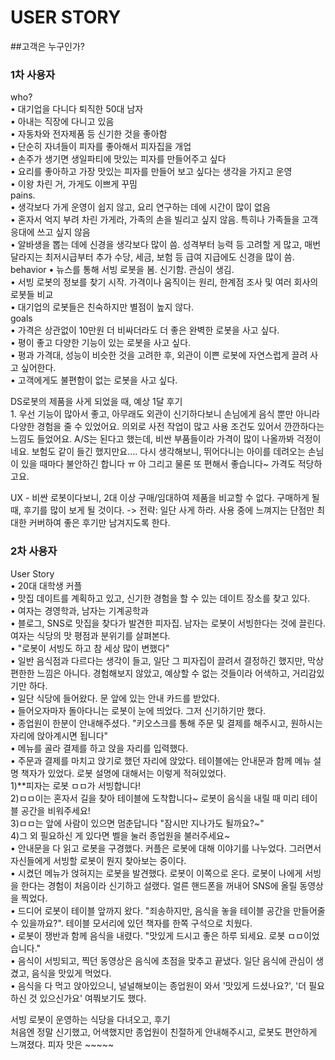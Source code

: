 # USER STORY
   
##고객은 누구인가?   
### 1차 사용자   
who?   
	• 대기업을 다니다 퇴직한 50대 남자   
	• 아내는 직장에 다니고 있음   
	• 자동차와 전자제품 등 신기한 것을 좋아함   
	• 단순히 자녀들이 피자를 좋아해서 피자집을 개업   
	• 손주가 생기면 생일파티에 맛있는 피자를 만들어주고 싶다   
	• 요리를 좋아하고 가장 맛있는 피자를 만들어 보고 싶다는 생각을 가지고 운영   
	• 이왕 차린 거, 가게도 이쁘게 꾸밈   
pains.   
	• 생각보다 가게 운영이 쉽지 않고, 요리 연구하는 데에 시간이 많이 없음   
	• 혼자서 억지 부려 차린 가게라, 가족의 손을 빌리고 싶지 않음. 특히나 가족들을 고객응대에 쓰고 싶지 않음   
	• 알바생을 뽑는 데에 신경을 생각보다 많이 씀. 성격부터 능력 등 고려할 게 많고, 매번 달라지는 최저시급부터 추가 수당, 세금, 보험 등 급여 지급에도 신경을 많이 씀.   
behavior
	• 뉴스를 통해 서빙 로봇을 봄. 신기함. 관심이 생김.   
	• 서빙 로봇의 정보를 찾기 시작. 가격이나 움직이는 원리, 한계점 조사 및 여러 회사의 로봇들 비교   
	• 대기업의 로봇들은 친숙하지만 별점이 높지 않다.   
goals   
	• 가격은 상관없이 10만원 더 비싸더라도 더 좋은 완벽한 로봇을 사고 싶다.   
	• 평이 좋고 다양한 기능이 있는 로봇을 사고 싶다.   
	• 평과 가격대, 성능이 비슷한 것을 고려한 후, 외관이 이쁜 로봇에 자연스럽게 끌려 사고 싶어한다.   
	• 고객에게도 불편함이 없는 로봇을 사고 싶다.   
   
   
DS로봇의 제품을 사게 되었을 때, 예상 1달 후기   
	1. 우선 기능이 많아서 좋고, 아무래도 외관이 신기하다보니 손님에게 음식 뿐만 아니라 다양한 경험을 줄 수 있었어요. 의외로 사전 작업이 많고 사용 조건도 있어서 깐깐하다는 느낌도 들었어요. A/S는 된다고 했는데, 비싼 부품들이라 가격이 많이 나올까봐 걱정이네요. 보험도 같이 들긴 했지만요…. 다시 생각해보니, 뛰어다니는 아이를 데려오는 손님이 있을 때마다 불안하긴 합니다 ㅠ 아 그리고 물론 또 편해서 좋습니다~ 가격도 적당하고요.   
   
UX - 비싼 로봇이다보니, 2대 이상 구매/임대하여 제품을 비교할 수 없다. 구매하게 될 때, 후기를 많이 보게 될 것이다. -> 전략: 일단 사게 하라. 사용 중에 느껴지는 단점만 최대한 커버하여 좋은 후기만 남겨지도록 한다.   
   
   
### 2차 사용자   
User Story   
	• 20대 대학생 커플   
	• 맛집 데이트를 계획하고 있고, 신기한 경험을 할 수 있는 데이트 장소를 찾고 있다.   
	• 여자는 경영학과, 남자는 기계공학과   
	• 블로그, SNS로 맛집을 찾다가 발견한 피자집. 남자는 로봇이 서빙한다는 것에 끌린다. 여자는 식당의 맛 평점과 분위기를 살펴본다.   
	• "로봇이 서빙도 하고 참 세상 많이 변했다"   
	• 일반 음식점과 다르다는 생각이 들고, 일단 그 피자집이 끌려서 결정하긴 했지만, 막상 편한한 느낌은 아니다. 경험해보지 않았고, 예상할 수 없는 것들이라 어색하고, 거리감있기만 하다.   
	• 일단 식당에 들어왔다. 문 앞에 있는 안내 카드를 받았다.   
	• 들어오자마자 돌아다니는 로봇이 눈에 띄었다. 그저 신기하기만 했다.   
	• 종업원이 한분이 안내해주셨다. "키오스크를 통해 주문 및 결제를 해주시고, 원하시는 자리에 앉아계시면 됩니다"   
	• 메뉴를 골라 결제를 하고 앉을 자리를 입력했다.   
	• 주문과 결제를 마치고 앉기로 했던 자리에 앉았다. 테이블에는 안내문과 함께 메뉴 설명 책자가 있었다. 로봇 설명에 대해서는 이렇게 적혀있었다.   
	1)**피자는 로봇 ㅁㅁ가 서빙합니다!   
	2)ㅁㅁ이는 혼자서 길을 찾아 테이블에 도착합니다~ 로봇이 음식을 내릴 때 미리 테이블 공간을 비워주세요!    
	3)ㅁㅁ는 앞에 사람이 있으면 멈춘답니다 "잠시만 지나가도 될까요?~"   
	4)그 외 필요하신 게 있다면 벨을 눌러 종업원을 불러주세요~   
	• 안내문을 다 읽고 로봇을 구경했다. 커플은 로봇에 대해 이야기를 나누었다. 그러면서 자신들에게 서빙할 로봇이 뭔지 찾아보는 중이다.   
	• 시켰던 메뉴가 얹혀지는 로봇을 발견했다. 로봇이 이쪽으로 온다. 로봇이 나에게 서빙을 한다는 경험이 처음이라 신기하고 설랬다. 얼른 핸드폰을 꺼내어 SNS에 올릴 동영상을 찍었다.   
	• 드디어 로봇이 테이블 앞까지 왔다. "죄송하지만, 음식을 놓을 테이블 공간을 만들어줄 수 있을까요?". 테이블 모서리에 있던 책자를 한쪽 구석으로 치웠다.   
	• 로봇이 쟁반과 함께 음식을 내렸다.  "맛있게 드시고 좋은 하루 되세요. 로봇 ㅁㅁ이었습니다."   
	• 음식이 서빙되고, 찍던 동영상은 음식에 초점을 맞추고 끝냈다. 일단 음식에 관심이 생겼고, 음식을 맛있게 먹었다.   
	• 음식을 다 먹고 앉아있으니, 널널해보이는 종업원이 와서 '맛있게 드셨나요?', '더 필요하신 것 있으신가요' 여쭤보기도 했다.   
   
서빙 로봇이 운영하는 식당을 다녀오고, 후기   
처음엔 정말 신기했고, 어색했지만 종업원이 친절하게 안내해주시고, 로봇도 편안하게 느껴졌다. 피자 맛은 ~~~~~   
